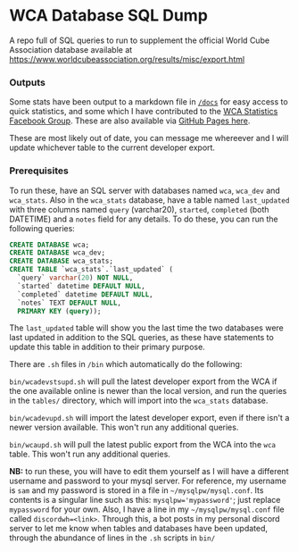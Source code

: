 # WCA Database SQL Dump

A repo full of SQL queries to run to supplement the official World Cube Association database available at https://www.worldcubeassociation.org/results/misc/export.html

### Outputs

Some stats have been output to a markdown file in [`/docs`](https://github.com/sam596/SQL/tree/master/docs) for easy access to quick statistics, and some which I have contributed to the [WCA Statistics Facebook Group](https://www.facebook.com/groups/439995439706174/). These are also available via [GitHub Pages here](http://sam596.github.io/WCA-Stats). 

These are most likely out of date, you can message me whereever and I will update whichever table to the current developer export.

### Prerequisites

To run these, have an SQL server with databases named `wca`, `wca_dev` and `wca_stats`. Also in the `wca_stats` database, have a table named `last_updated` with three columns named `query` (varchar20), `started`, `completed` (both DATETIME) and a `notes` field for any details. To do these, you can run the following queries:
```sql
CREATE DATABASE wca;
CREATE DATABASE wca_dev;
CREATE DATABASE wca_stats;
CREATE TABLE `wca_stats`.`last_updated` (
  `query` varchar(20) NOT NULL,
  `started` datetime DEFAULT NULL,
  `completed` datetime DEFAULT NULL,
  `notes` TEXT DEFAULT NULL,
  PRIMARY KEY (query));
```

The `last_updated` table will show you the last time the two databases were last updated in addition to the SQL queries, as these have statements to update this table in addition to their primary purpose.

There are `.sh` files in `/bin` which automatically do the following:

`bin/wcadevstsupd.sh` will pull the latest developer export from the WCA if the one available online is newer than the local version, and run the queries in the `tables/` directory, which will import into the `wca_stats` database.

`bin/wcadevupd.sh` will import the latest developer export, even if there isn't a newer version available. This won't run any additional queries.

`bin/wcaupd.sh` will pull the latest public export from the WCA into the `wca` table. This won't run any additional queries.

**NB:** to run these, you will have to edit them yourself as I will have a different username and password to your mysql server. For reference, my username is `sam` and my password is stored in a file in `~/mysqlpw/mysql.conf`. Its contents is a singular line such as this: `mysqlpw='mypassword'`; just replace `mypassword` for your own.
Also, I have a line in my `~/mysqlpw/mysql.conf` file called `discordwh=<link>`. Through this, a bot posts in my personal discord server to let me know when tables and databases have been updated, through the abundance of lines in the `.sh` scripts in `bin/`
